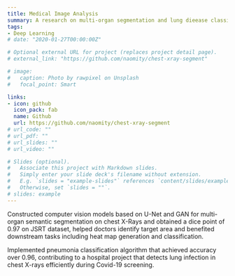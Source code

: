 ```yaml
---
title: Medical Image Analysis
summary: A research on multi-organ segmentation and lung dieease classification based on chest x-ray images.
tags:
- Deep Learning
# date: "2020-01-27T00:00:00Z"

# Optional external URL for project (replaces project detail page).
# external_link: "https://github.com/naomity/chest-xray-segment"

# image:
#   caption: Photo by rawpixel on Unsplash
#   focal_point: Smart

links:
- icon: github
  icon_pack: fab
  name: Github
  url: https://github.com/naomity/chest-xray-segment
# url_code: ""
# url_pdf: ""
# url_slides: ""
# url_video: ""

# Slides (optional).
#   Associate this project with Markdown slides.
#   Simply enter your slide deck's filename without extension.
#   E.g. `slides = "example-slides"` references `content/slides/example-slides.md`.
#   Otherwise, set `slides = ""`.
# slides: example
---
```


Constructed computer vision models based on U-Net and GAN for multi-organ semantic segmentation on chest X-Rays and obtained a dice point of 0.97 on JSRT dataset, helped doctors identify target area and benefited downstream tasks including heat map generation and classification.

Implemented pneumonia classification algorithm that achieved accuracy over 0.96, contributing to a hospital project that detects lung infection in chest X-rays efficiently during Covid-19 screening.
